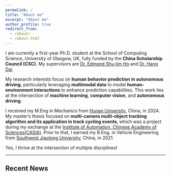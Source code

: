 ```yaml
---
permalink: /
title: "About me"
excerpt: "About me"
author_profile: true
redirect_from: 
  - /about/
  - /about.html
---
```


I am currently a first-year Ph.D. student at the School of Computing Science, University of Glasgow, UK, fully funded by the **China Scholarship Council (CSC)**. My supervisors are [Dr. Edmond Shu-lim Ho](https://www.gla.ac.uk/schools/computing/staff/shulimho/) and [Dr. Hang Dai](https://www.gla.ac.uk/schools/computing/staff/hangdai/). 

My research interests focus on **human behavior prediction in autonomous driving**, particularly leveraging **multimodal data** to model **human-environment interactions** to enhance prediction capabilities. This work lies at the intersection of **machine learning**, **computer vision**, and **autonomous driving**.

I received my M.Eng in Mechanics from [Hunan University](http://www.hnu.edu.cn/), China, in 2024. My master’s thesis focused on **multi-camera multi-object tracking algorithm and its application in track cycling events**, which was a project during my exchange at the [Institute of Automation, Chinese Academy of Sciences(CASIA)](http://ia.cas.cn/). Prior to that, I earned my B.Eng. in Vehicle Engineering from [Southwest Jiaotong University](https://www.swjtu.edu.cn/), China, in 2021.

Yes, I thrive at the intersection of multiple disciplines!


---

## Recent News







<!-- ## Education

* ##### 2021.09–2024.06 (Expected): [Hunan University](http://www.hnu.edu.cn/) (985 Project) Changsha, China     

* ##### 2017.09–2021.06: [Southwest Jiaotong University](https://www.swjtu.edu.cn/) (211 Project)Chengdu, China 		


## Research Experience and Projects

* ##### 2023.01–2023.09: [Collect Information About Participants In Keirin Cycle Race](/projects/keirin-cycle-race) (Principal Algorithm Developer), 
##### Institute of Automation, Chinese Academy of Sciences, Beijing, China

* ##### 2022.07-2022.12: [Intelligent Oilfield Safety Production Supervision Solution](/projects/oil-field) (Model Deployment Engineer), 
##### Institute of Automation, Chinese Academy of Sciences, Beijing, China

* ##### 2021.10-2022.06: [Deep Learning-based Object Detection in Industrial Production](/projects/object-detection) (Project Team Member), 
##### Hunan University, Changsha, China


## Honors & Awards

### Competition awards
* ##### Second Prize(Top 5‰), CHINA-US YOUNG MAKER COMPETITION, 2020 (International level)
* ##### Second Prize(Top 8%), National College Mechanical Innovation Competition, 2020 (National level)
* ##### Third Prize, Chinese College Students' Originality Competition in Cranes, 2019 (National level) 

### Scholarship
* ##### National Encouragement Scholarship, Southwest Jiaotong University, 2020
* ##### The First Prize Scholarship, Hunan University, 2022
* ##### The Second Prize Scholarship, Hunan University, 2021&2023
* ##### The Third Prize Scholarship, Southwest Jiaotong University, 2018&2019

### Honors
* ##### Outstanding Graduates, Southwest Jiaotong University, 2021
* ##### Merit Student, Southwest Jiaotong University, 2020
* ##### Excellent Student Cadre, Southwest Jiaotong University, 2018&2019 -->
